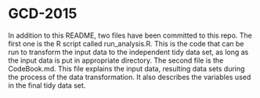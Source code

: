 # GCD-2015
In addition to this README, two files have been committed to this repo.
The first one is the R script called run_analysis.R. This is the code that can be run to transform the input data to the independent tidy data set, as long as the input data is put in appropriate directory. 
The second file is the CodeBook.md. This file explains the input data, resulting data sets during the process of the data transformation. It also describes the variables used in the final tidy data set.

